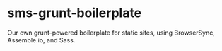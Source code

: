 sms-grunt-boilerplate
=====================

Our own grunt-powered boilerplate for static sites, using BrowserSync, Assemble.io, and Sass.
